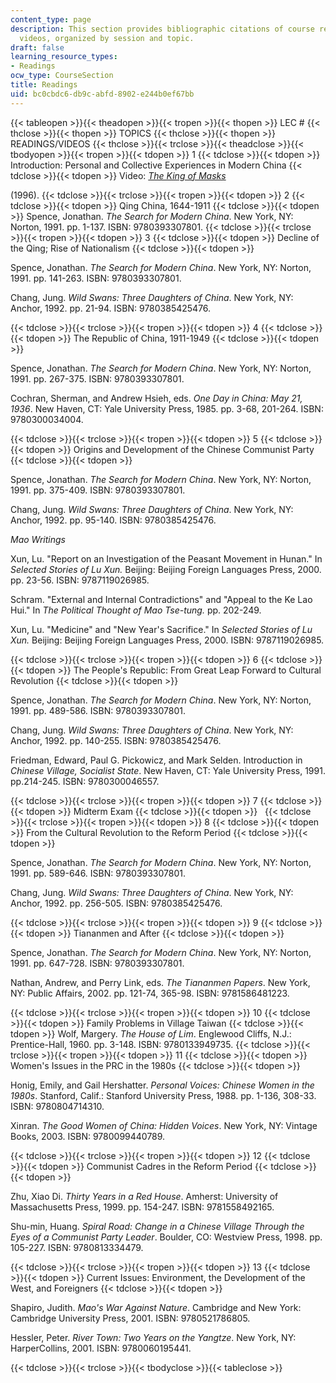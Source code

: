 ```yaml
---
content_type: page
description: This section provides bibliographic citations of course readings and
  videos, organized by session and topic.
draft: false
learning_resource_types:
- Readings
ocw_type: CourseSection
title: Readings
uid: bc0cbdc6-db9c-abfd-8902-e244b0ef67bb
---
```

{{< tableopen >}}{{< theadopen >}}{{< tropen >}}{{< thopen >}}
LEC #
{{< thclose >}}{{< thopen >}}
TOPICS
{{< thclose >}}{{< thopen >}}
READINGS/VIDEOS
{{< thclose >}}{{< trclose >}}{{< theadclose >}}{{< tbodyopen >}}{{< tropen >}}{{< tdopen >}}
1
{{< tdclose >}}{{< tdopen >}}
Introduction: Personal and Collective Experiences in Modern China
{{< tdclose >}}{{< tdopen >}}
Video: [*The King of Masks*](http://www.imdb.com/title/tt0115669/) 

(1996).
{{< tdclose >}}{{< trclose >}}{{< tropen >}}{{< tdopen >}}
2
{{< tdclose >}}{{< tdopen >}}
Qing China, 1644-1911
{{< tdclose >}}{{< tdopen >}}
Spence, Jonathan. *The Search for Modern China*. New York, NY: Norton, 1991. pp. 1-137. ISBN: 9780393307801.
{{< tdclose >}}{{< trclose >}}{{< tropen >}}{{< tdopen >}}
3
{{< tdclose >}}{{< tdopen >}}
Decline of the Qing; Rise of Nationalism
{{< tdclose >}}{{< tdopen >}}

Spence, Jonathan. *The Search for Modern China*. New York, NY: Norton, 1991. pp. 141-263. ISBN: 9780393307801.

Chang, Jung. *Wild Swans: Three Daughters of China*. New York, NY: Anchor, 1992. pp. 21-94. ISBN: 9780385425476.

{{< tdclose >}}{{< trclose >}}{{< tropen >}}{{< tdopen >}}
4
{{< tdclose >}}{{< tdopen >}}
The Republic of China, 1911-1949
{{< tdclose >}}{{< tdopen >}}

Spence, Jonathan. *The Search for Modern China*. New York, NY: Norton, 1991. pp. 267-375. ISBN: 9780393307801.

Cochran, Sherman, and Andrew Hsieh, eds. *One Day in China: May 21, 1936*. New Haven, CT: Yale University Press, 1985. pp. 3-68, 201-264. ISBN: 9780300034004.

{{< tdclose >}}{{< trclose >}}{{< tropen >}}{{< tdopen >}}
5
{{< tdclose >}}{{< tdopen >}}
Origins and Development of the Chinese Communist Party
{{< tdclose >}}{{< tdopen >}}

Spence, Jonathan. *The Search for Modern China*. New York, NY: Norton, 1991. pp. 375-409. ISBN: 9780393307801.

Chang, Jung. *Wild Swans: Three Daughters of China*. New York, NY: Anchor, 1992. pp. 95-140. ISBN: 9780385425476.

*Mao Writings*

Xun, Lu. "Report on an Investigation of the Peasant Movement in Hunan." In *Selected Stories of Lu Xun.* Beijing: Beijing Foreign Languages Press, 2000. pp. 23-56. ISBN: 9787119026985.

Schram. "External and Internal Contradictions" and "Appeal to the Ke Lao Hui." In *The Political Thought of Mao Tse-tung.* pp. 202-249.

Xun, Lu. "Medicine" and "New Year's Sacrifice." In *Selected Stories of Lu Xun.* Beijing: Beijing Foreign Languages Press, 2000. ISBN: 9787119026985.

{{< tdclose >}}{{< trclose >}}{{< tropen >}}{{< tdopen >}}
6
{{< tdclose >}}{{< tdopen >}}
The People's Republic: From Great Leap Forward to Cultural Revolution
{{< tdclose >}}{{< tdopen >}}

Spence, Jonathan. *The Search for Modern China*. New York, NY: Norton, 1991. pp. 489-586. ISBN: 9780393307801.

Chang, Jung. *Wild Swans: Three Daughters of China*. New York, NY: Anchor, 1992. pp. 140-255. ISBN: 9780385425476.

Friedman, Edward, Paul G. Pickowicz, and Mark Selden. Introduction in *Chinese Village, Socialist State*. New Haven, CT: Yale University Press, 1991. pp.214-245. ISBN: 9780300046557.

{{< tdclose >}}{{< trclose >}}{{< tropen >}}{{< tdopen >}}
7
{{< tdclose >}}{{< tdopen >}}
Midterm Exam
{{< tdclose >}}{{< tdopen >}}
 
{{< tdclose >}}{{< trclose >}}{{< tropen >}}{{< tdopen >}}
8
{{< tdclose >}}{{< tdopen >}}
From the Cultural Revolution to the Reform Period
{{< tdclose >}}{{< tdopen >}}

Spence, Jonathan. *The Search for Modern China*. New York, NY: Norton, 1991. pp. 589-646. ISBN: 9780393307801.

Chang, Jung. *Wild Swans: Three Daughters of China*. New York, NY: Anchor, 1992. pp. 256-505. ISBN: 9780385425476.

{{< tdclose >}}{{< trclose >}}{{< tropen >}}{{< tdopen >}}
9
{{< tdclose >}}{{< tdopen >}}
Tiananmen and After
{{< tdclose >}}{{< tdopen >}}

Spence, Jonathan. *The Search for Modern China*. New York, NY: Norton, 1991. pp. 647-728. ISBN: 9780393307801.

Nathan, Andrew, and Perry Link, eds. *The Tiananmen Papers*. New York, NY: Public Affairs, 2002. pp. 121-74, 365-98. ISBN: 9781586481223.

{{< tdclose >}}{{< trclose >}}{{< tropen >}}{{< tdopen >}}
10
{{< tdclose >}}{{< tdopen >}}
Family Problems in Village Taiwan
{{< tdclose >}}{{< tdopen >}}
Wolf, Margery. *The House of Lim*. Englewood Cliffs, N.J.: Prentice-Hall, 1960. pp. 3-148. ISBN: 9780133949735.
{{< tdclose >}}{{< trclose >}}{{< tropen >}}{{< tdopen >}}
11
{{< tdclose >}}{{< tdopen >}}
Women's Issues in the PRC in the 1980s
{{< tdclose >}}{{< tdopen >}}

Honig, Emily, and Gail Hershatter. *Personal Voices: Chinese Women in the 1980s*. Stanford, Calif.: Stanford University Press, 1988. pp. 1-136, 308-33. ISBN: 9780804714310.

Xinran. *The Good Women of China: Hidden Voices*. New York, NY: Vintage Books, 2003. ISBN: 9780099440789.

{{< tdclose >}}{{< trclose >}}{{< tropen >}}{{< tdopen >}}
12
{{< tdclose >}}{{< tdopen >}}
Communist Cadres in the Reform Period
{{< tdclose >}}{{< tdopen >}}

Zhu, Xiao Di. *Thirty Years in a Red House*. Amherst: University of Massachusetts Press, 1999. pp. 154-247. ISBN: 9781558492165.

Shu-min, Huang. *Spiral Road: Change in a Chinese Village Through the Eyes of a Communist Party Leader*. Boulder, CO: Westview Press, 1998. pp. 105-227. ISBN: 9780813334479.

{{< tdclose >}}{{< trclose >}}{{< tropen >}}{{< tdopen >}}
13
{{< tdclose >}}{{< tdopen >}}
Current Issues: Environment, the Development of the West, and Foreigners
{{< tdclose >}}{{< tdopen >}}

Shapiro, Judith. *Mao's War Against Nature*. Cambridge and New York: Cambridge University Press, 2001. ISBN: 9780521786805.

Hessler, Peter. *River Town: Two Years on the Yangtze*. New York, NY: HarperCollins, 2001. ISBN: 9780060195441.

{{< tdclose >}}{{< trclose >}}{{< tbodyclose >}}{{< tableclose >}}